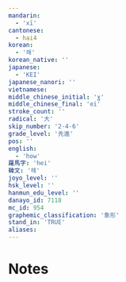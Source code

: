 ```yaml
---
mandarin:
  - 'xī'
cantonese:
  - hai4
korean:
  - '해'
korean_native: ''
japanese:
  - 'KEI'
japanese_nanori: ''
vietnamese:
middle_chinese_initial: 'ɣ'
middle_chinese_final: 'ei'
stroke_count: ''
radical: '大'
skip_number: '2-4-6'
grade_level: '先進'
pos: ''
english:
  - 'how'
羅馬字: 'hei'
韓文: '헤'
joyo_level: ''
hsk_level: ''
hanmun_edu_level: ''
danayo_id: 7118
mc_id: 954
graphemic_classification: '象形'
stand_in: 'TRUE'
aliases:
---
```


# Notes
